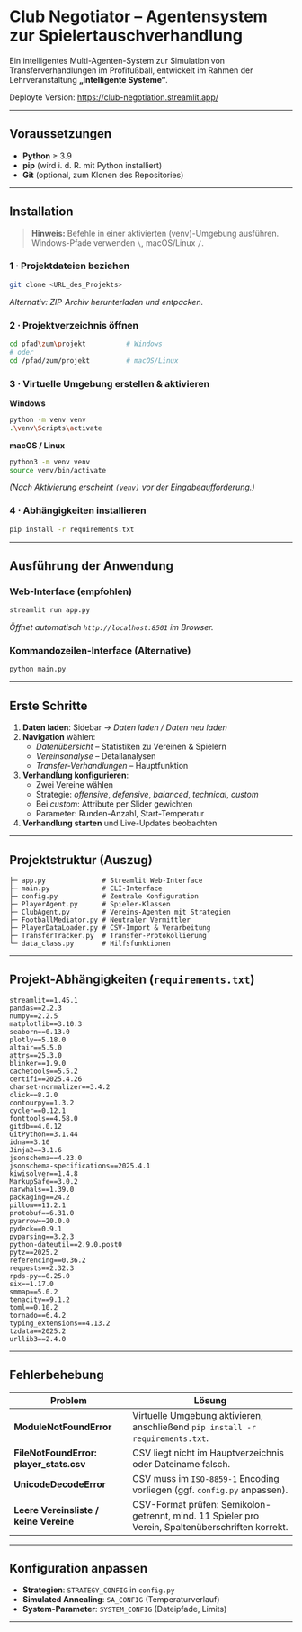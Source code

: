 # Club Negotiator – Agentensystem zur Spielertauschverhandlung

Ein intelligentes Multi-Agenten-System zur Simulation von Transferverhandlungen im Profifußball, entwickelt im Rahmen der Lehrveranstaltung **„Intelligente Systeme“**.

Deployte Version: https://club-negotiation.streamlit.app/

---

## Voraussetzungen

* **Python** ≥ 3.9  
* **pip** (wird i. d. R. mit Python installiert)  
* **Git** (optional, zum Klonen des Repositories)  

---

## Installation

> **Hinweis:** Befehle in einer aktivierten (venv)-Umgebung ausführen.  
> Windows-Pfade verwenden `\`, macOS/Linux `/`.

### 1 · Projektdateien beziehen

```bash
git clone <URL_des_Projekts>
```

*Alternativ: ZIP-Archiv herunterladen und entpacken.*

### 2 · Projektverzeichnis öffnen

```bash
cd pfad\zum\projekt          # Windows
# oder
cd /pfad/zum/projekt         # macOS/Linux
```

### 3 · Virtuelle Umgebung erstellen & aktivieren

**Windows**

```bash
python -m venv venv
.\venv\Scripts\activate
```

**macOS / Linux**

```bash
python3 -m venv venv
source venv/bin/activate
```

*(Nach Aktivierung erscheint `(venv)` vor der Eingabeaufforderung.)*

### 4 · Abhängigkeiten installieren

```bash
pip install -r requirements.txt
```

---

## Ausführung der Anwendung

### Web-Interface (empfohlen)

```bash
streamlit run app.py
```

*Öffnet automatisch `http://localhost:8501` im Browser.*

### Kommandozeilen-Interface (Alternative)

```bash
python main.py
```

---

## Erste Schritte

1. **Daten laden**: Sidebar → *Daten laden / Daten neu laden*  
2. **Navigation** wählen:  
   * *Datenübersicht* – Statistiken zu Vereinen & Spielern  
   * *Vereinsanalyse* – Detailanalysen  
   * *Transfer-Verhandlungen* – Hauptfunktion  
3. **Verhandlung konfigurieren**:  
   * Zwei Vereine wählen  
   * Strategie: *offensive*, *defensive*, *balanced*, *technical*, *custom*  
   * Bei *custom*: Attribute per Slider gewichten  
   * Parameter: Runden-Anzahl, Start-Temperatur  
4. **Verhandlung starten** und Live-Updates beobachten  

---

## Projektstruktur (Auszug)

```
├─ app.py              # Streamlit Web-Interface
├─ main.py             # CLI-Interface
├─ config.py           # Zentrale Konfiguration
├─ PlayerAgent.py      # Spieler-Klassen
├─ ClubAgent.py        # Vereins-Agenten mit Strategien
├─ FootballMediator.py # Neutraler Vermittler
├─ PlayerDataLoader.py # CSV-Import & Verarbeitung
├─ TransferTracker.py  # Transfer-Protokollierung
└─ data_class.py       # Hilfsfunktionen
```

---

## Projekt-Abhängigkeiten (`requirements.txt`)

```text
streamlit==1.45.1
pandas==2.2.3
numpy==2.2.5
matplotlib==3.10.3
seaborn==0.13.0
plotly==5.18.0
altair==5.5.0
attrs==25.3.0
blinker==1.9.0
cachetools==5.5.2
certifi==2025.4.26
charset-normalizer==3.4.2
click==8.2.0
contourpy==1.3.2
cycler==0.12.1
fonttools==4.58.0
gitdb==4.0.12
GitPython==3.1.44
idna==3.10
Jinja2==3.1.6
jsonschema==4.23.0
jsonschema-specifications==2025.4.1
kiwisolver==1.4.8
MarkupSafe==3.0.2
narwhals==1.39.0
packaging==24.2
pillow==11.2.1
protobuf==6.31.0
pyarrow==20.0.0
pydeck==0.9.1
pyparsing==3.2.3
python-dateutil==2.9.0.post0
pytz==2025.2
referencing==0.36.2
requests==2.32.3
rpds-py==0.25.0
six==1.17.0
smmap==5.0.2
tenacity==9.1.2
toml==0.10.2
tornado==6.4.2
typing_extensions==4.13.2
tzdata==2025.2
urllib3==2.4.0
```

---

## Fehlerbehebung

| Problem | Lösung |
|---------|--------|
| **ModuleNotFoundError** | Virtuelle Umgebung aktivieren, anschließend `pip install -r requirements.txt`. |
| **FileNotFoundError: player_stats.csv** | CSV liegt nicht im Hauptverzeichnis oder Dateiname falsch. |
| **UnicodeDecodeError** | CSV muss im `ISO-8859-1` Encoding vorliegen (ggf. `config.py` anpassen). |
| **Leere Vereinsliste / keine Vereine** | CSV-Format prüfen: Semikolon-getrennt, mind. 11 Spieler pro Verein, Spaltenüberschriften korrekt. |

---

## Konfiguration anpassen

* **Strategien**: `STRATEGY_CONFIG` in `config.py`  
* **Simulated Annealing**: `SA_CONFIG` (Temperaturverlauf)  
* **System-Parameter**: `SYSTEM_CONFIG` (Dateipfade, Limits)

---
